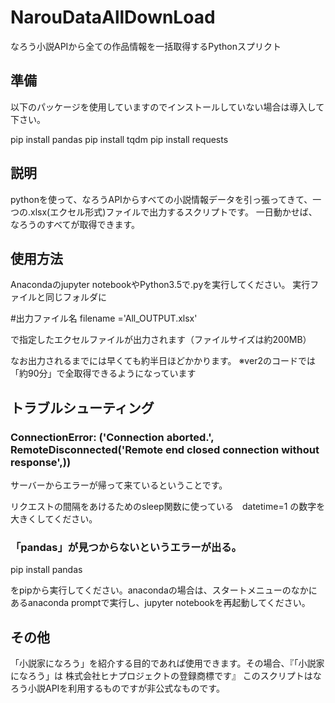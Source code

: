 # NarouDataAllDownLoad
なろう小説APIから全ての作品情報を一括取得するPythonスプリクト


## 準備
以下のパッケージを使用していますのでインストールしていない場合は導入して下さい。

pip install pandas
pip install tqdm
pip install requests

## 説明
pythonを使って、なろうAPIからすべての小説情報データを引っ張ってきて、一つの.xlsx(エクセル形式)ファイルで出力するスクリプトです。
一日動かせば、なろうのすべてが取得できます。

## 使用方法
Anacondaのjupyter notebookやPython3.5で.pyを実行してください。
実行ファイルと同じフォルダに

#出力ファイル名
filename ='All_OUTPUT.xlsx'

で指定したエクセルファイルが出力されます（ファイルサイズは約200MB）

なお出力されるまでには早くても約半日ほどかかります。
※ver2のコードでは「約90分」で全取得できるようになっています

## トラブルシューティング
### ConnectionError: ('Connection aborted.', RemoteDisconnected('Remote end closed connection without response',))
サーバーからエラーが帰って来ているということです。

リクエストの間隔をあけるためのsleep関数に使っている　datetime=1 の数字を大きくしてください。

### 「pandas」が見つからないというエラーが出る。

pip install pandas

をpipから実行してください。anacondaの場合は、スタートメニューのなかにあるanaconda promptで実行し、jupyter notebookを再起動してください。

## その他
「小説家になろう」を紹介する目的であれば使用できます。その場合、『「小説家になろう」は 
株式会社ヒナプロジェクトの登録商標です』
このスクリプトはなろう小説APIを利用するものですが非公式なものです。
